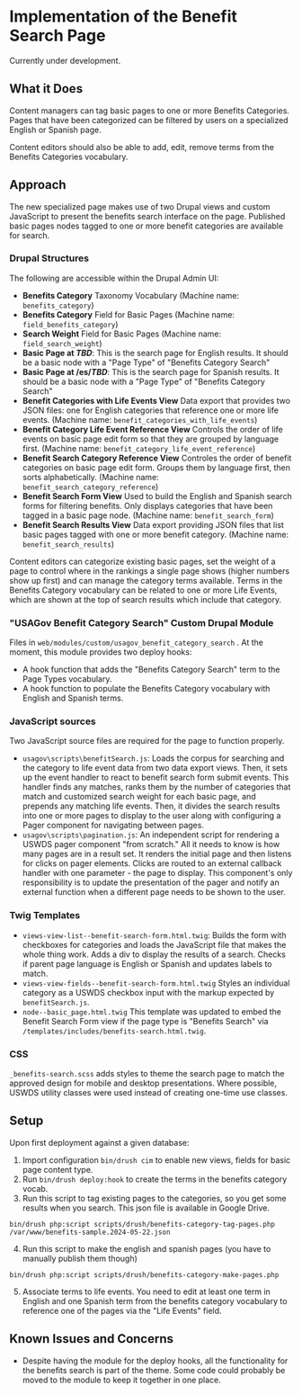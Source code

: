 # Implementation of the Benefit Search Page

Currently under development.

## What it Does

Content managers can tag basic pages to one or more Benefits Categories. Pages that have been categorized can be filtered by users on a specialized English or Spanish page.

Content editors should also be able to add, edit, remove terms from the Benefits Categories vocabulary.

## Approach

The new specialized page makes use of two Drupal views and custom JavaScript to present the benefits search interface on the page. Published basic pages nodes tagged to one or more benefit categories are available for search.

### Drupal Structures

The following are accessible within the Drupal Admin UI:

* **Benefits Category** Taxonomy Vocabulary (Machine name: `benefits_category`)
* **Benefits Category** Field for Basic Pages (Machine name: `field_benefits_category`)
* **Search Weight** Field for Basic Pages (Machine name: `field_search_weight`)
* **Basic Page at _TBD_**: This is the search page for English results. It should be a basic node with a "Page Type" of "Benefits Category Search"
* **Basic Page at /es/_TBD_**: This is the search page for Spanish results. It should be a basic node with a "Page Type" of "Benefits Category Search"
* **Benefit Categories with Life Events View** Data export that provides two JSON files: one for English categories that reference one or more life events. (Machine name: `benefit_categories_with_life_events`)
* **Benefit Category Life Event Reference View** Controls the order of life events on basic page edit form so that they are grouped by language first. (Machine name: `benefit_category_life_event_reference`)
* **Benefit Search Category Reference View** Controles the order of benefit categories on basic page edit form. Groups them by language first, then sorts alphabetically. (Machine name: `benefit_search_category_reference`)
* **Benefit Search Form View** Used to build the English and Spanish search forms for filtering benefits. Only displays categories that have been tagged in a basic page node. (Machine name: `benefit_search_form`)
* **Benefit Search Results View** Data export providing JSON files that list basic pages tagged with one or more benefit category. (Machine name: `benefit_search_results`)

Content editors can categorize existing basic pages, set the weight of a page to control where in the rankings a single page shows (higher numbers show up first) and can manage the category terms available. Terms in the Benefits Category vocabulary can be related to one or more Life Events, which are shown at the top of search results which include that category.

### "USAGov Benefit Category Search" Custom Drupal Module

Files in `web/modules/custom/usagov_benefit_category_search`
. At the moment, this module provides two deploy hooks:

* A hook function that adds the "Benefits Category Search" term to the Page Types vocabulary.
* A hook function to populate the Benefits Category vocabulary with English and Spanish terms.

### JavaScript sources

Two JavaScript source files are required for the page to function properly.

* `usagov\scripts\benefitSearch.js`: Loads the corpus for searching and the category to life event data from two data export views. Then, it sets up the event handler to react to benefit search form submit events. This handler finds any matches, ranks them by the number of categories that match and customized search weight for each basic page, and prepends any matching life events. Then, it divides the search results into one or more pages to display to the user along with configuring a Pager component for navigating between pages.
* `usagov\scripts\pagination.js`: An independent script for rendering a USWDS pager component "from scratch." All it needs to know is how many pages are in a result set. It renders the initial page and then listens for clicks on pager elements. Clicks are routed to an external callback handler with one parameter - the page to display. This component's only responsibility is to update the presentation of the pager and notify an external function when a different page needs to be shown to the user.

### Twig Templates

* `views-view-list--benefit-search-form.html.twig`: Builds the form with checkboxes for categories and loads the JavaScript file that makes the whole thing work. Adds a div to display the results of a search. Checks if parent page language is English or Spanish and updates labels to match.
* `views-view-fields--benefit-search-form.html.twig` Styles an individual category as a USWDS checkbox input with the markup expected by `benefitSearch.js`.
* `node--basic_page.html.twig` This template was updated to embed the Benefit Search Form view if the page type is "Benefits Search" via `/templates/includes/benefits-search.html.twig`.

### CSS

`_benefits-search.scss` adds styles to theme the search page to match the approved design for mobile and desktop presentations. Where possible, USWDS utility classes were used instead of creating one-time use classes.

## Setup

Upon first deployment against a given database:

1. Import configuration `bin/drush cim` to enable new views, fields for basic page content type.
2. Run `bin/drush deploy:hook` to create the terms in the benefits category vocab.
3. Run this script to tag existing pages to the categories, so you get some results when you search. This json file is available in Google Drive.

```
bin/drush php:script scripts/drush/benefits-category-tag-pages.php /var/www/benefits-sample.2024-05-22.json
```

4. Run this script to make the english and spanish pages (you have to manually publish them though)

```
bin/drush php:script scripts/drush/benefits-category-make-pages.php
```

5. Associate terms to life events. You need to edit at least one term in English and one Spanish term from the benefits category vocabulary to reference one of the pages via the "Life Events" field.

## Known Issues and Concerns

* Despite having the module for the deploy hooks, all the functionality for the benefits search is part of the theme. Some code could probably be moved to the module to keep it together in one place.


